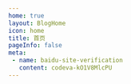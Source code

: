 ```yaml
---
home: true
layout: BlogHome
icon: home
title: 首页
pageInfo: false
meta: 
 - name: baidu-site-verification
   content: codeva-kO1V8MlcPU
---
```

